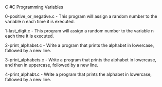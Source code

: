 C #C Programming Variables

0-positive_or_negative.c - This program will assign a random number to the variable n each time it is executed.

1-last_digit.c - This program will assign a random number to the variable n each time it is executed.

2-print_alphabet.c - Write a program that prints the alphabet in lowercase, followed by a new line.

3-print_alphabets.c  - Write a program that prints the alphabet in lowercase, and then in uppercase, followed by a new line.

4-print_alphabt.c - Write a program that prints the alphabet in lowercase, followed by a new line.


